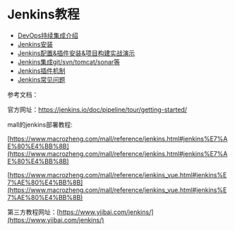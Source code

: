 # Jenkins教程

* [DevOps持续集成介绍](devopschi-xu-ji-cheng-jie-shao.md) 
* [Jenkins安装](./jenkinshuan-jing-gou-jian/README.md) 
* [Jenkins配置&插件安装&项目构建实战演示](./Jenkins配置&插件安装&项目构建实战演示.md)
* [Jenkins集成git/svn/tomcat/sonar等](./jenkinsji-cheng-git-svn-tomcat-sonar-deng/README.md) 
* [Jenkins插件机制](jenkinscha-jian-ji-zhi.md) 
* [Jenkins常见问题](./jenkins常见问题.md)

参考文档：

官方网址：[https://jenkins.io/doc/pipeline/tour/getting-started/ ](https://jenkins.io/doc/pipeline/tour/getting-started/)

mall的jenkins部署教程: 

[https://www.macrozheng.com/mall/reference/jenkins.html#jenkins%E7%AE%80%E4%BB%8B](https://www.macrozheng.com/mall/reference/jenkins.html#jenkins%E7%AE%80%E4%BB%8B)  

[https://www.macrozheng.com/mall/reference/jenkins_vue.html#jenkins%E7%AE%80%E4%BB%8B](https://www.macrozheng.com/mall/reference/jenkins_vue.html#jenkins%E7%AE%80%E4%BB%8B)  

第三方教程网址：[https://www.yiibai.com/jenkins/](https://www.yiibai.com/jenkins/)

